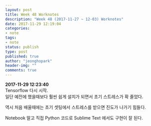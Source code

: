 ```yaml
---
layout: post
title: Week 48 Worknotes
description: "Week 48 (2017-11-27 ~ 12-03) Worknotes"
date: 2017-11-29 12:19:04
categories:
- note
tags:
- note
status: publish
type: post
published: true
author: "jeonghopark"
header-img: ""
comments: true
---             
```

**2017-11-29 12:23:40**          
Tensorflow 다시 시작.           
일단 예전에 했을때보다 훨씬 쉽게 설치가 되면서 초기 스트레스가 확 줄었다.          

역시 처음 배울때에는 초기 셋팅에서 스트레스를 받으면 진도가 나가기 힘들다.              

Notebook 말고 직접 Python 코드로 Sublime Text 에서도 구현이 잘 된다.                

